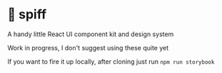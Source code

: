 # 🚀 spiff

A handy little React UI component kit and design system

Work in progress, I don't suggest using these quite yet

If you want to fire it up locally, after cloning just run
`npm run storybook`
